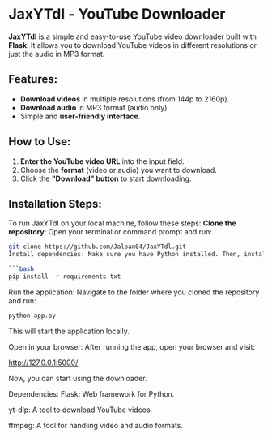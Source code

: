 # JaxYTdl - YouTube Downloader

**JaxYTdl** is a simple and easy-to-use YouTube video downloader built with **Flask**. It allows you to download YouTube videos in different resolutions or just the audio in MP3 format.

## Features:
- **Download videos** in multiple resolutions (from 144p to 2160p).
- **Download audio** in MP3 format (audio only).
- Simple and **user-friendly interface**.

## How to Use:
1. **Enter the YouTube video URL** into the input field.
2. Choose the **format** (video or audio) you want to download.
3. Click the **"Download" button** to start downloading.

## Installation Steps:
To run JaxYTdl on your local machine, follow these steps:
**Clone the repository**:
Open your terminal or command prompt and run:
   ```bash
   git clone https://github.com/Jalpan04/JaxYTdl.git
Install dependencies: Make sure you have Python installed. Then, install the necessary packages by running:

 ```bash
pip install -r requirements.txt
 ```
Run the application: Navigate to the folder where you cloned the repository and run:

 ```bash
python app.py
 ```
This will start the application locally.

Open in your browser: After running the app, open your browser and visit:

http://127.0.0.1:5000/

Now, you can start using the downloader.

Dependencies:
Flask: Web framework for Python.

yt-dlp: A tool to download YouTube videos.

ffmpeg: A tool for handling video and audio formats.






